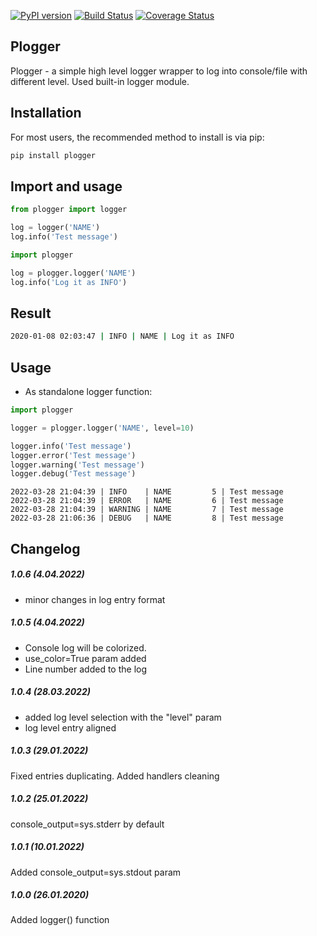 [![PyPI version](https://badge.fury.io/py/plogger.svg)](https://badge.fury.io/py/plogger)
[![Build Status](https://travis-ci.org/c-pher/plogger.svg?branch=master)](https://travis-ci.org/c-pher/plogger)
[![Coverage Status](https://coveralls.io/repos/github/c-pher/plogger/badge.svg?branch=master)](https://coveralls.io/github/c-pher/plogger?branch=master)


## Plogger

Plogger - a simple high level logger wrapper to log into console/file with different level. Used built-in logger module.

## Installation
For most users, the recommended method to install is via pip:
```cmd
pip install plogger
```

## Import and usage

```python
from plogger import logger

log = logger('NAME')
log.info('Test message')
```

```python
import plogger

log = plogger.logger('NAME')
log.info('Log it as INFO')
```

## Result

```cmd
2020-01-08 02:03:47 | INFO | NAME | Log it as INFO
```

## Usage

- As standalone logger function:

```python
import plogger

logger = plogger.logger('NAME', level=10)

logger.info('Test message')
logger.error('Test message')
logger.warning('Test message')
logger.debug('Test message')
```

```commandline
2022-03-28 21:04:39 | INFO    | NAME         5 | Test message
2022-03-28 21:04:39 | ERROR   | NAME         6 | Test message
2022-03-28 21:04:39 | WARNING | NAME         7 | Test message
2022-03-28 21:06:36 | DEBUG   | NAME         8 | Test message
```

## Changelog

##### 1.0.6 (4.04.2022)

- minor changes in log entry format

##### 1.0.5 (4.04.2022)

- Console log will be colorized.
- use_color=True param added
- Line number added to the log

##### 1.0.4 (28.03.2022)

- added log level selection with the "level" param
- log level entry aligned

##### 1.0.3 (29.01.2022)

Fixed entries duplicating. Added handlers cleaning

##### 1.0.2 (25.01.2022)

console_output=sys.stderr by default

##### 1.0.1 (10.01.2022)

Added console_output=sys.stdout param

##### 1.0.0 (26.01.2020)

Added logger() function